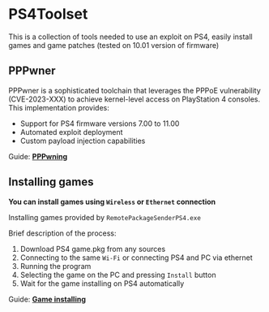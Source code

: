 # PS4Toolset

This is a collection of tools needed to use an exploit on PS4, easily install games and game patches (tested on 10.01 version of firmware)
## PPPwner

PPPwner is a sophisticated toolchain that leverages the PPPoE vulnerability (CVE-2023-XXX) to achieve kernel-level access on PlayStation 4 consoles. This implementation provides:

- Support for PS4 firmware versions 7.00 to 11.00
- Automated exploit deployment
- Custom payload injection capabilities

Guide: **[PPPwning](GoldHen/readme.md)**

## Installing games

**You can install games using `Wireless` or `Ethernet` connection** 

Installing games provided by ```RemotePackageSenderPS4.exe```

Brief description of the process:
1. Download PS4 game.pkg from any sources
2. Connecting to the same `Wi-Fi` or connecting PS4 and PC via ethernet
3. Running the program
4. Selecting the game on the PC and pressing `Install` button
5. Wait for the game installing on PS4 automatically

Guide: **[Game installing](GameInstalling/readme.md)**





